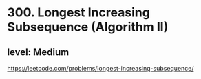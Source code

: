 # 300. Longest Increasing Subsequence (Algorithm II)
## level: Medium

https://leetcode.com/problems/longest-increasing-subsequence/
